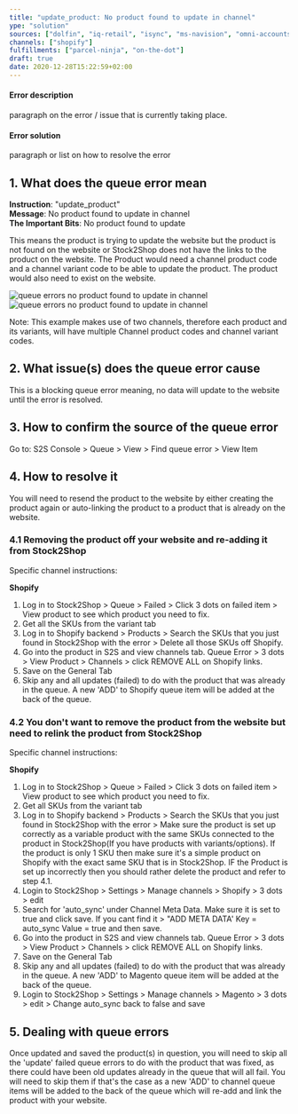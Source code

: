 ```yaml
---
title: "update_product: No product found to update in channel"
ype: "solution"
sources: ["dolfin", "iq-retail", "isync", "ms-navision", "omni-accounts", "pastel-partner", "sage-50cloud-pastel-xpress", "sage-200-evolution", "sage-300cloud", "sage-business-cloud-financials", "sage-evolution", "sage-one", "sage-pastel-evolution", "sap", "syspro" ]
channels: ["shopify"]
fulfillments: ["parcel-ninja", "on-the-dot"]
draft: true
date: 2020-12-28T15:22:59+02:00
---
```


#### Error description
paragraph on the error / issue that is currently taking place.

#### Error solution
paragraph or list on how to resolve the error







## 1. What does the queue error mean

**Instruction**: "update_product"   
**Message**: No product found to update in channel   
**The Important Bits**: No product found to update  

This means the product is trying to update the website but the product is not found on the website or Stock2Shop does not have the links to the product on the website. The Product would need a channel product code and a channel variant code to be able to update the product. The product would also need to exist on the website.

![queue errors no product found to update in channel](/uploads/queue-errors-no-product-found-to-update-in-channel-1.png)
![queue errors no product found to update in channel](/uploads/queue-errors-no-product-found-to-update-in-channel-2.png)

Note: This example makes use of two channels, therefore each product and its variants, will have multiple Channel product codes and channel variant codes.

## 2. What issue(s) does the queue error cause

This is a blocking queue error meaning, no data will update to the website until the error is resolved.

## 3. How to confirm the source of the queue error

Go to: S2S Console > Queue > View > Find queue error > View Item

## 4. How to resolve it

You will need to resend the product to the website by either creating the product again or auto-linking the product to a product that is already on the website.

### 4.1 Removing the product off your website and re-adding it from Stock2Shop

Specific channel instructions:

**Shopify**

1. Log in to Stock2Shop > Queue > Failed > Click 3 dots on failed item > View product to see which product you need to fix.
2. Get all the SKUs from the variant tab
3. Log in to Shopify backend > Products > Search the SKUs that you just found in Stock2Shop with the error > Delete all those SKUs off Shopify.
4. Go into the product in S2S and view channels tab. Queue Error > 3 dots > View Product > Channels > click REMOVE ALL on Shopify links.
5. Save on the General Tab
6. Skip any and all updates (failed) to do with the product that was already in the queue. A new 'ADD' to Shopify queue item will be added at the back of the queue.

### 4.2 You don't want to remove the product from the website but need to relink the product from Stock2Shop

Specific channel instructions: 

**Shopify**

1. Log in to Stock2Shop > Queue > Failed > Click 3 dots on failed item > View product to see which product you need to fix.
2. Get all SKUs from the variant tab
3. Log in to Shopify backend > Products > Search the SKUs that you just found in Stock2Shop with the error > Make sure the product is set up correctly as a variable product with the same SKUs connected to the product in Stock2Shop(If you have products with variants/options). If the product is only 1 SKU then make sure it's a simple product on Shopify with the exact same SKU that is in Stock2Shop. IF the Product is set up incorrectly then you should rather delete the product and refer to step 4.1.
4. Login to Stock2Shop > Settings > Manage channels > <Client Name> Shopify > 3 dots  > edit
5. Search for 'auto_sync' under Channel Meta Data. Make sure it is set to true and click save. If you cant find it > "ADD META DATA' Key = auto_sync Value = true and then save.
6. Go into the product in S2S and view channels tab. Queue Error > 3 dots > View Product > Channels > click REMOVE ALL on Shopify links.
7. Save on the General Tab
8. Skip any and all updates (failed) to do with the product that was already in the queue. A new 'ADD' to Magento queue item will be added at the back of the queue.
9. Login to Stock2Shop > Settings > Manage channels > <Client Name> Magento > 3 dots  > edit > Change auto_sync back to false and save

## 5. Dealing with queue errors

Once updated and saved the product(s) in question, you will need to skip all the 'update' failed queue errors to do with the product that was fixed, as there could have been old updates already in the queue that will all fail. You will need to skip them if that's the case as a new 'ADD' to channel queue items will be added to the back of the queue which will re-add and link the product with your website.